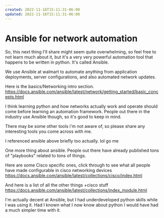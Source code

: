```yaml
---
created: 2022-11-16T15:11:31-06:00
updated: 2022-11-16T15:11:31-06:00
---
```

# Ansible for network automation

So, this next thing I'll share might seem quite overwhelming, so feel free to not learn much about it, but it's a very very powerful automation tool that happens to be written in python.  It's called Ansible.

We use Ansible at walmart to automate anything from application deployments, server configurations, and also automated network updates.

Here is the basics/Networking intro section.
https://docs.ansible.com/ansible/latest/network/getting_started/basic_concepts.html

I think learning python and how networks actually work and operate should come before learning an automation framework.  People out there in the industry use Ansible though, so it's good to keep in mind.

There may be some other tools i'm not aware of, so please share any interesting tools you come across with me.

I referenced ansible above briefly too actually. lol go me

One more thing about ansible.  People out there have already published tons of "playbooks" related to tons of things.

Here are some Cisco specific ones, click through to see what all people have made configurable in cisco networking devices
https://docs.ansible.com/ansible/latest/collections/cisco/index.html

And here is a list of all the other things +cisco stuff
https://docs.ansible.com/ansible/latest/collections/index_module.html

I'm actually decent at Ansible, but I had underdeveloped python skills while I was using it.
Had I known what I now know about python I would have had a much simpler time with it.
